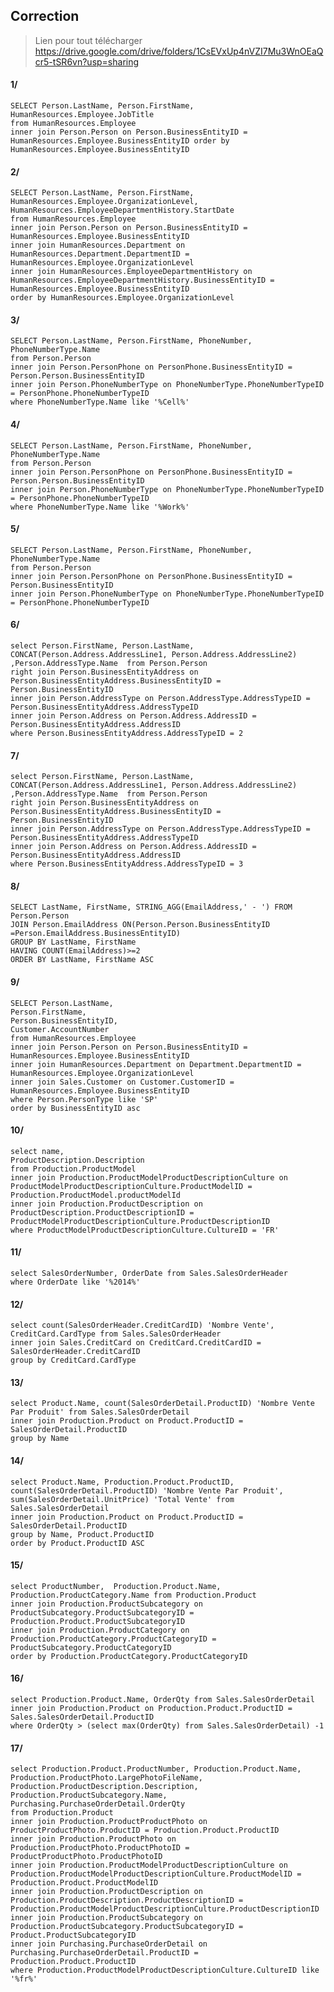 ﻿
## Correction

> Lien pour tout télécharger
> https://drive.google.com/drive/folders/1CsEVxUp4nVZI7Mu3WnOEaQcr5-tSR6vn?usp=sharing


#### 1/ 

    SELECT Person.LastName, Person.FirstName, HumanResources.Employee.JobTitle 
    from HumanResources.Employee 
    inner join Person.Person on Person.BusinessEntityID = HumanResources.Employee.BusinessEntityID order by HumanResources.Employee.BusinessEntityID

#### 2/

    SELECT Person.LastName, Person.FirstName, HumanResources.Employee.OrganizationLevel, HumanResources.EmployeeDepartmentHistory.StartDate
    from HumanResources.Employee 
    inner join Person.Person on Person.BusinessEntityID = HumanResources.Employee.BusinessEntityID 
    inner join HumanResources.Department on HumanResources.Department.DepartmentID = HumanResources.Employee.OrganizationLevel
    inner join HumanResources.EmployeeDepartmentHistory on HumanResources.EmployeeDepartmentHistory.BusinessEntityID = HumanResources.Employee.BusinessEntityID
    order by HumanResources.Employee.OrganizationLevel

#### 3/

    SELECT Person.LastName, Person.FirstName, PhoneNumber, PhoneNumberType.Name
    from Person.Person 
    inner join Person.PersonPhone on PersonPhone.BusinessEntityID = Person.Person.BusinessEntityID
    inner join Person.PhoneNumberType on PhoneNumberType.PhoneNumberTypeID = PersonPhone.PhoneNumberTypeID
    where PhoneNumberType.Name like '%Cell%'

#### 4/

    SELECT Person.LastName, Person.FirstName, PhoneNumber, PhoneNumberType.Name
    from Person.Person 
    inner join Person.PersonPhone on PersonPhone.BusinessEntityID = Person.Person.BusinessEntityID
    inner join Person.PhoneNumberType on PhoneNumberType.PhoneNumberTypeID = PersonPhone.PhoneNumberTypeID
    where PhoneNumberType.Name like '%Work%'

#### 5/

    SELECT Person.LastName, Person.FirstName, PhoneNumber, PhoneNumberType.Name
    from Person.Person
    inner join Person.PersonPhone on PersonPhone.BusinessEntityID = Person.BusinessEntityID
    inner join Person.PhoneNumberType on PhoneNumberType.PhoneNumberTypeID = PersonPhone.PhoneNumberTypeID

#### 6/

    select Person.FirstName, Person.LastName, CONCAT(Person.Address.AddressLine1, Person.Address.AddressLine2) ,Person.AddressType.Name  from Person.Person
    right join Person.BusinessEntityAddress on Person.BusinessEntityAddress.BusinessEntityID = Person.BusinessEntityID
    inner join Person.AddressType on Person.AddressType.AddressTypeID = Person.BusinessEntityAddress.AddressTypeID
    inner join Person.Address on Person.Address.AddressID = Person.BusinessEntityAddress.AddressID
    where Person.BusinessEntityAddress.AddressTypeID = 2

#### 7/

    select Person.FirstName, Person.LastName, CONCAT(Person.Address.AddressLine1, Person.Address.AddressLine2) ,Person.AddressType.Name  from Person.Person
    right join Person.BusinessEntityAddress on Person.BusinessEntityAddress.BusinessEntityID = Person.BusinessEntityID
    inner join Person.AddressType on Person.AddressType.AddressTypeID = Person.BusinessEntityAddress.AddressTypeID
    inner join Person.Address on Person.Address.AddressID = Person.BusinessEntityAddress.AddressID
    where Person.BusinessEntityAddress.AddressTypeID = 3

#### 8/

    SELECT LastName, FirstName, STRING_AGG(EmailAddress,' - ') FROM Person.Person
    JOIN Person.EmailAddress ON(Person.Person.BusinessEntityID =Person.EmailAddress.BusinessEntityID)
    GROUP BY LastName, FirstName
    HAVING COUNT(EmailAddress)>=2
    ORDER BY LastName, FirstName ASC

#### 9/

    SELECT Person.LastName, 
    Person.FirstName,
    Person.BusinessEntityID,
    Customer.AccountNumber
    from HumanResources.Employee 
    inner join Person.Person on Person.BusinessEntityID = HumanResources.Employee.BusinessEntityID 
    inner join HumanResources.Department on Department.DepartmentID = HumanResources.Employee.OrganizationLevel
    inner join Sales.Customer on Customer.CustomerID = HumanResources.Employee.BusinessEntityID
    where Person.PersonType like 'SP'
    order by BusinessEntityID asc

#### 10/

    select name,
    ProductDescription.Description
    from Production.ProductModel
    inner join Production.ProductModelProductDescriptionCulture on ProductModelProductDescriptionCulture.ProductModelID = Production.ProductModel.productModelId
    inner join Production.ProductDescription on ProductDescription.ProductDescriptionID = ProductModelProductDescriptionCulture.ProductDescriptionID
    where ProductModelProductDescriptionCulture.CultureID = 'FR'

#### 11/ 

    select SalesOrderNumber, OrderDate from Sales.SalesOrderHeader
    where OrderDate like '%2014%'
#### 12/

    select count(SalesOrderHeader.CreditCardID) 'Nombre Vente', CreditCard.CardType from Sales.SalesOrderHeader
    inner join Sales.CreditCard on CreditCard.CreditCardID = SalesOrderHeader.CreditCardID
    group by CreditCard.CardType
#### 13/

    select Product.Name, count(SalesOrderDetail.ProductID) 'Nombre Vente Par Produit' from Sales.SalesOrderDetail
    inner join Production.Product on Product.ProductID = SalesOrderDetail.ProductID
    group by Name
#### 14/

    select Product.Name, Production.Product.ProductID, count(SalesOrderDetail.ProductID) 'Nombre Vente Par Produit', sum(SalesOrderDetail.UnitPrice) 'Total Vente' from Sales.SalesOrderDetail
    inner join Production.Product on Product.ProductID = SalesOrderDetail.ProductID
    group by Name, Product.ProductID
    order by Product.ProductID ASC
#### 15/

    select ProductNumber,  Production.Product.Name,  Production.ProductCategory.Name from Production.Product
    inner join Production.ProductSubcategory on ProductSubcategory.ProductSubcategoryID = Production.Product.ProductSubcategoryID
    inner join Production.ProductCategory on Production.ProductCategory.ProductCategoryID = ProductSubcategory.ProductCategoryID
    order by Production.ProductCategory.ProductCategoryID

#### 16/

    select Production.Product.Name, OrderQty from Sales.SalesOrderDetail
    inner join Production.Product on Production.Product.ProductID = Sales.SalesOrderDetail.ProductID
    where OrderQty > (select max(OrderQty) from Sales.SalesOrderDetail) -1

#### 17/

    select Production.Product.ProductNumber, Production.Product.Name, Production.ProductPhoto.LargePhotoFileName, Production.ProductDescription.Description, Production.ProductSubcategory.Name, Purchasing.PurchaseOrderDetail.OrderQty
    from Production.Product
    inner join Production.ProductProductPhoto on ProductProductPhoto.ProductID = Production.Product.ProductID
    inner join Production.ProductPhoto on Production.ProductPhoto.ProductPhotoID = ProductProductPhoto.ProductPhotoID
    inner join Production.ProductModelProductDescriptionCulture on Production.ProductModelProductDescriptionCulture.ProductModelID = Production.Product.ProductModelID
    inner join Production.ProductDescription on Production.ProductDescription.ProductDescriptionID = Production.ProductModelProductDescriptionCulture.ProductDescriptionID
    inner join Production.ProductSubcategory on Production.ProductSubcategory.ProductSubcategoryID = Product.ProductSubcategoryID
    inner join Purchasing.PurchaseOrderDetail on Purchasing.PurchaseOrderDetail.ProductID = Production.Product.ProductID
    where Production.ProductModelProductDescriptionCulture.CultureID like '%fr%'
